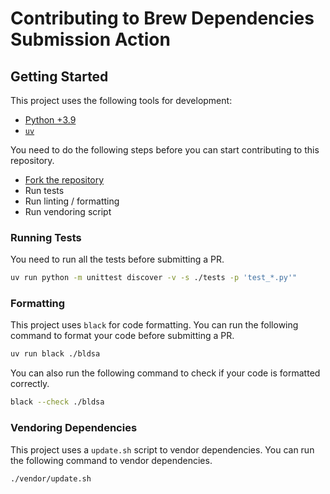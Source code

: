 # Contributing to Brew Dependencies Submission Action

## Getting Started

This project uses the following tools for development:

- [Python +3.9](https://www.python.org/downloads/)
- [`uv`](https://docs.astral.sh/uv/)

You need to do the following steps before you can start contributing to this repository.

- [Fork the repository](https://docs.github.com/en/get-started/quickstart/fork-a-repo)
- Run tests
- Run linting / formatting
- Run vendoring script

### Running Tests

You need to run all the tests before submitting a PR.

```bash
uv run python -m unittest discover -v -s ./tests -p 'test_*.py'"
```

### Formatting

This project uses `black` for code formatting. You can run the following command to format your code before submitting a PR.

```bash
uv run black ./bldsa
```

You can also run the following command to check if your code is formatted correctly.

```bash
black --check ./bldsa
```

### Vendoring Dependencies

This project uses a `update.sh` script to vendor dependencies. You can run the following command to vendor dependencies.

```bash
./vendor/update.sh
```
